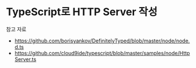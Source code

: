# TypeScript로 HTTP Server 작성
참고 자료
- https://github.com/borisyankov/DefinitelyTyped/blob/master/node/node.d.ts
- https://github.com/cloud9ide/typescript/blob/master/samples/node/HttpServer.ts
